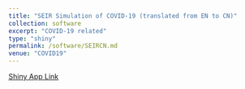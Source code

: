 ```yaml
---
title: "SEIR Simulation of COVID-19 (translated from EN to CN)"
collection: software
excerpt: "COVID-19 related"
type: "shiny"
permalink: /software/SEIRCN.md
venue: "COVID19"
---
```


[Shiny App Link](https://yunyishen.shinyapps.io/seir_covid19-chn/)
